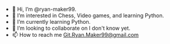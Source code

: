 - 👋 Hi, I’m @ryan-maker99.
- 👀 I’m interested in Chess, Video games, and learning Python.
- 🌱 I’m currently learning Python.
- 💞️ I’m looking to collaborate on I don't know yet.
- 📫 How to reach me Git.Ryan.Maker99@gmail.com

<!---
ryan-maker99/ryan-maker99 is a ✨ special ✨ repository because its `README.md` (this file) appears on your GitHub profile.
You can click the Preview link to take a look at your changes.
--->
